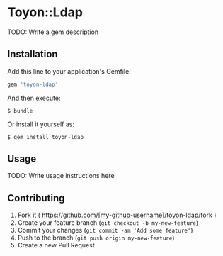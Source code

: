 # Toyon::Ldap

TODO: Write a gem description

## Installation

Add this line to your application's Gemfile:

```ruby
gem 'toyon-ldap'
```

And then execute:

    $ bundle

Or install it yourself as:

    $ gem install toyon-ldap

## Usage

TODO: Write usage instructions here

## Contributing

1. Fork it ( https://github.com/[my-github-username]/toyon-ldap/fork )
2. Create your feature branch (`git checkout -b my-new-feature`)
3. Commit your changes (`git commit -am 'Add some feature'`)
4. Push to the branch (`git push origin my-new-feature`)
5. Create a new Pull Request
